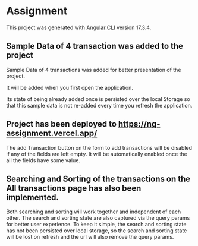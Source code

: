 # Assignment

This project was generated with [Angular CLI](https://github.com/angular/angular-cli) version 17.3.4.

## Sample Data of 4 transaction was added to the project

Sample Data of 4 transactions was added for better presentation of the project.

It will be added when you first open the application.

Its state of being already added once is persisted over the local Storage so that this sample data is not re-added every time you refresh the application.

## Project has been deployed to https://ng-assignment.vercel.app/

The add Transaction button on the form to add transactions will be disabled if any of the fields are left empty. It will be automatically enabled once the all the fields have some value.

## Searching and Sorting of the transactions on the All transactions page has also been implemented.

Both searching and sorting will work together and independent of each other.
The search and sorting state are also captured via the query params for better user experience.
To keep it simple, the search and sorting state has not been persisted over local storage, so the search and sorting state will be lost on refresh and the url will also remove the query params.
